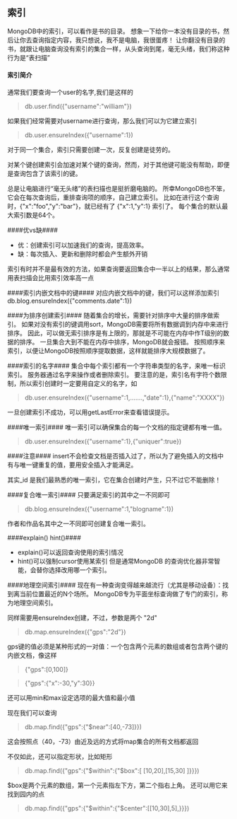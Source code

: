 索引
----

MongoDB中的索引，可以看作是书的目录。
想象一下给你一本没有目录的书，然后让你去查询指定内容，我只想说，我不是电脑，我很蛋疼！
让你翻没有目录的书，就跟让电脑查询没有索引的集合一样，从头查询到尾，毫无头绪，我们称这种行为是“表扫描”

#### 索引简介 ####
通常我们要查询一个user的名字,我们是这样的
>db.user.find({"username":"william"})

如果我们经常需要对username进行查询，那么我们可以为它建立索引
> db.user.ensureIndex({"username":1})

对于同一个集合，索引只需要创建一次，反复创建是徒劳的。

对某个键创建索引会加速对某个键的查询，然而，对于其他键可能没有帮助，即便是查询包含了该索引的键。

总是让电脑进行“毫无头绪”的表扫描也是挺折磨电脑的。
所幸MongoDB也不笨，它会在每次查询后，重排查询项的顺序，自己建立索引。
比如在进行这个查询时，{"x":"foo","y":"bar"}，就已经有了 {"x":1,"y":1} 索引了。
每个集合的默认最大索引数是64个。

####优vs缺####
* 优：创建索引可以加速我们的查询，提高效率。
* 缺：每次插入、更新和删除时都会产生额外开销

索引有时并不是最有效的方法，如果查询要返回集合中一半以上的结果，那么通常用表扫描会比用索引效率高一点

####索引内嵌文档中的键####
对应内嵌文档中的键，我们可以这样添加索引
db.blog.ensureIndex({"comments.date":1})

####为排序创建索引####
随着集合的增长，需要针对排序中大量的排序做索引。
如果对没有索引的键调用sort，MongoDB需要将所有数据调到内存中来进行排序。
因此，可以做无索引排序是有上限的，那就是不可能在内存中作T级别的数据的排序。
一旦集合大到不能在内存中排序，MongoDB就会报错。
按照顺序来索引，以便让MongoDB按照顺序提取数据，这样就能排序大规模数据了。

####索引的名字####
集合中每个索引都有一个字符串类型的名字，来唯一标识索引。
服务器通过名字来操作或者删除索引。
要注意的是，索引名有字符个数限制，所以索引创建时一定要用自定义的名字，如
> db.user.ensureIndex({"username":1,.......,"date":1},{"name":"XXXX"})

一旦创建索引不成功，可以用getLastError来查看错误提示。

####唯一索引####
唯一索引可以确保集合的每一个文档的指定键都有唯一值。
> db.user.ensureIndex({"username":1},{"uniquer":true})

####注意####
insert不会检查文档是否插入过了，所以为了避免插入的文档中有与唯一键重复的值，要用安全插入才能满足。

其实_id 是我们最熟悉的唯一索引，它在集合创建时产生，只不过它不能删除！

####复合唯一索引####
只要满足索引的其中之一不同即可
> db.blog.ensureIndex({"username":1,"blogname":1})

作者和作品名其中之一不同即可创建复合唯一索引。

####explain() hint()####
* explain()可以返回查询使用的索引情况
* hint()可以强制cursor使用某索引
但是通常MongoDB 的查询优化器非常智能，会替你选择改用哪一个索引。

####地理空间索引####
现在有一种查询变得越来越流行（尤其是移动设备）：找到离当前位置最近的N个场所。
MongoDB专为平面坐标查询做了专门的索引，称为地理空间索引。

同样需要用ensureIndex创建，不过，参数是两个 "2d"
> db.map.ensureIndex({"gps":"2d"})

gps键的值必须是某种形式的一对值：一个包含两个元素的数组或者包含两个键的内嵌文档，像这样
> {"gps":[0,100]}

> {"gps":{"x":-30,"y":30}}

还可以用min和max设定选项的最大值和最小值

现在我们可以查询
> db.map.find({"gps":{"$near":[40,-73]}})

这会按照点（40，-73）由近及远的方式将map集合的所有文档都返回

不仅如此，还可以指定形状，比如矩形
> db.map.find({"gps":{"$within":{"$box":[ [10,20],[15,30] ]}}})

$box是两个元素的数组，第一个元素指左下方，第二个指右上角。
还可以用它来找到园内的点
> db.map.find({"gps":{"$within":{"$center":[[10,30],5],}}})

